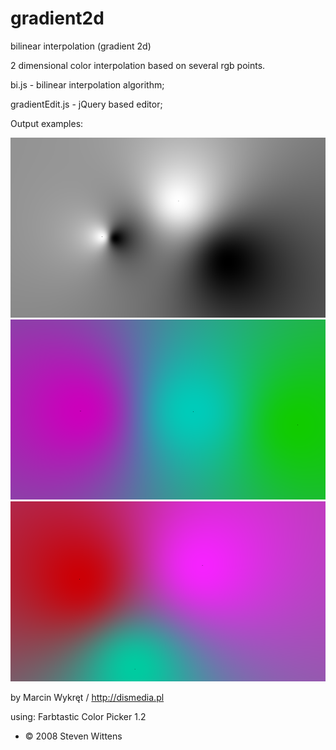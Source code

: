 gradient2d
==========

bilinear interpolation (gradient 2d)

2 dimensional color interpolation based on several rgb points. 


bi.js - bilinear interpolation algorithm;

gradientEdit.js - jQuery based editor;


Output examples:


![alt tag](https://raw.githubusercontent.com/dismedia/gradient2d/master/output/canvas3.png)
![alt tag](https://raw.githubusercontent.com/dismedia/gradient2d/master/output/canvas.png)
![alt tag](https://raw.githubusercontent.com/dismedia/gradient2d/master/output/canvas2.png)


by Marcin Wykręt / http://dismedia.pl

using: 
Farbtastic Color Picker 1.2
* © 2008 Steven Wittens
